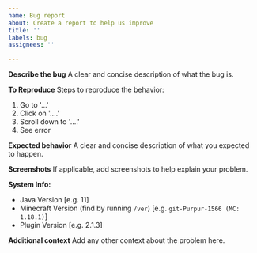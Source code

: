 ```yaml
---
name: Bug report
about: Create a report to help us improve
title: ''
labels: bug
assignees: ''

---
```


**Describe the bug**
A clear and concise description of what the bug is.

**To Reproduce**
Steps to reproduce the behavior:
1. Go to '...'
2. Click on '....'
3. Scroll down to '....'
4. See error

**Expected behavior**
A clear and concise description of what you expected to happen.

**Screenshots**
If applicable, add screenshots to help explain your problem.

**System Info:**
 - Java Version [e.g. 11]
 - Minecraft Version (find by running `/ver`) [e.g. `git-Purpur-1566 (MC: 1.18.1)`]
 - Plugin Version [e.g. 2.1.3]

**Additional context**
Add any other context about the problem here.
